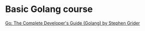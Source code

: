# Basic Golang course

[Go: The Complete Developer's Guide (Golang) by Stephen Grider](https://www.udemy.com/go-the-complete-developers-guide/learn/v4/overview)